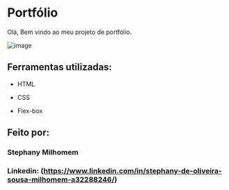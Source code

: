 # Portfólio 
Olá, Bem vindo ao meu projeto de portfólio.

![image](https://github.com/StephanyMil/Meu-Portifolio/assets/110176560/522765de-1df1-4fc5-964b-f60009def999)


## Ferramentas utilizadas:

* HTML

* CSS

* Flex-box

## Feito por:

### Stephany Milhomem

### Linkedin: (https://www.linkedin.com/in/stephany-de-oliveira-sousa-milhomem-a32288246/)
